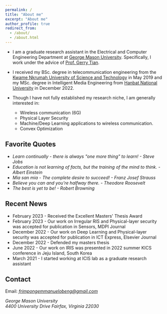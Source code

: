 ```yaml
---
permalink: /
title: "About me"
excerpt: "About me"
author_profile: true
redirect_from: 
  - /about/
  - /about.html
---
```


* I am a graduate research assistant in the Electrical and Computer Engineering Department at [George Mason University](https://www.gmu.edu/). Specifically, I work under the advice of [Prof. Gerry Tian](https://people-ece.vse.gmu.edu/~ztian1/). 

* I received my BSc. degree in telecommunication engineering from the [Kwame Nkrumah University of Science and Technology](https://www.knust.edu.gh/) in May 2019 and my MSc. degree in Intelligent Media Engineering from [Hanbat National University](https://www.hanbat.ac.kr/eng/) in December 2022. 

* Though I have not fully established my research niche, I am generally interested in:
  * Wireless communication (6G)
  * Physical Layer Security
  * Machine/Deep Learning applications to wireless communication.
  * Convex Optimization
 
Favorite Quotes
------
* *Learn continually - there is always "one more thing" to learn! - Steve Jobs*
* *Education is not learning of facts, but the training of the mind to think. - Albert Einstein*
* *Mia san mia - The complete desire to succeed! - Franz Josef Strauss*
* *Believe you can and you're halfway there. - Theodore Roosevelt*
* *The best is yet to be! - Robert Browning*

Recent News
------
* February 2023 - Received the Excellent Masters' Thesis Award 
* February 2023 - Our work on Irregular RIS and Physical-layer security was accepted for publication in Sensors, MDPI Journal 
* December 2022 - Our work on Deep Learning and Physical-layer security was accepted for publication in ICT Express, Elsevier Journal 
* December 2022 - Defended my masters thesis
* June 2022 - Our work on IRIS was presented in 2022 summer KICS conference in Jeju Island, South Korea
* March 2021 - I started working at ICIS lab as a graduate research assistant

Contact
------
Email: *frimpongemmanuelobeng@gmail.com*

*George Mason University*  
*4400 University Drive* 
*Fairfax, Virginia 22030*
